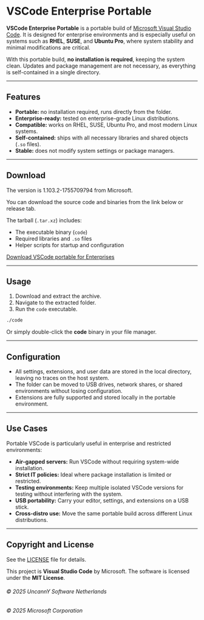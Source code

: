 # VSCode Enterprise Portable

**VSCode Enterprise Portable** is a portable build of [Microsoft Visual Studio Code](https://code.visualstudio.com/).
It is designed for enterprise environments and is especially useful on systems such as **RHEL**, **SUSE**, and **Ubuntu Pro**, where system stability and minimal modifications are critical.

With this portable build, **no installation is required**, keeping the system clean. Updates and package management are not necessary, as everything is self-contained in a single directory.

---

## Features

* **Portable:** no installation required, runs directly from the folder.
* **Enterprise-ready:** tested on enterprise-grade Linux distributions.
* **Compatible:** works on RHEL, SUSE, Ubuntu Pro, and most modern Linux systems.
* **Self-contained:** ships with all necessary libraries and shared objects (`.so` files).
* **Stable:** does not modify system settings or package managers.

---

## Download

The version is 1.103.2-1755709794 from Microsoft.

You can download the source code and binaries from the link below or release tab.

The tarball (`.tar.xz`) includes:

* The executable binary (`code`)
* Required libraries and `.so` files
* Helper scripts for startup and configuration

[Download VSCode portable for Enterprises](https://github.com/UncannY-Netherlands/VSCode-Enterprise-Portable/releases/download/1.103.2-1755709794/vscode_1.103.2-1755709794_portable.tar.xz)

---

## Usage

1. Download and extract the archive.
2. Navigate to the extracted folder.
3. Run the `code` executable.

```bash
./code
```

Or simply double-click the **code** binary in your file manager.

---

## Configuration

* All settings, extensions, and user data are stored in the local directory, leaving no traces on the host system.
* The folder can be moved to USB drives, network shares, or shared environments without losing configuration.
* Extensions are fully supported and stored locally in the portable environment.

---

## Use Cases

Portable VSCode is particularly useful in enterprise and restricted environments:

* **Air-gapped servers:** Run VSCode without requiring system-wide installation.
* **Strict IT policies:** Ideal where package installation is limited or restricted.
* **Testing environments:** Keep multiple isolated VSCode versions for testing without interfering with the system.
* **USB portability:** Carry your editor, settings, and extensions on a USB stick.
* **Cross-distro use:** Move the same portable build across different Linux distributions.

---

## Copyright and License

See the [LICENSE](LICENSE) file for details.

This project is **Visual Studio Code** by Microsoft.
The software is licensed under the **MIT License**.

###### &copy; 2025 UncannY Software Netherlands
###### &copy; 2025 Microsoft Corporation